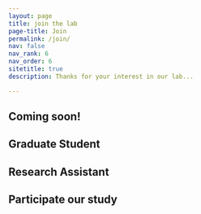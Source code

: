 ```yaml
---
layout: page
title: join the lab
page-title: Join
permalink: /join/
nav: false
nav_rank: 6
nav_order: 6
sitetitle: true
description: Thanks for your interest in our lab...

---
```

## Coming soon!

## Graduate Student

## Research Assistant

## Participate our study
